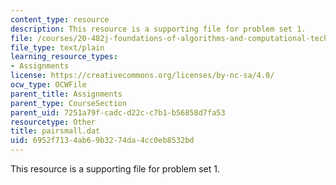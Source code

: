 ```yaml
---
content_type: resource
description: This resource is a supporting file for problem set 1.
file: /courses/20-482j-foundations-of-algorithms-and-computational-techniques-in-systems-biology-spring-2006/6952f7134ab69b3274da4cc0eb8532bd_pairsmall.dat
file_type: text/plain
learning_resource_types:
- Assignments
license: https://creativecommons.org/licenses/by-nc-sa/4.0/
ocw_type: OCWFile
parent_title: Assignments
parent_type: CourseSection
parent_uid: 7251a79f-cadc-d22c-c7b1-b56858d7fa53
resourcetype: Other
title: pairsmall.dat
uid: 6952f713-4ab6-9b32-74da-4cc0eb8532bd
---
```

This resource is a supporting file for problem set 1.